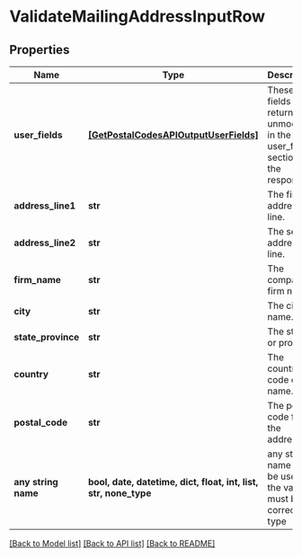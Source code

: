 # ValidateMailingAddressInputRow


## Properties
Name | Type | Description | Notes
------------ | ------------- | ------------- | -------------
**user_fields** | [**[GetPostalCodesAPIOutputUserFields]**](GetPostalCodesAPIOutputUserFields.md) | These fields are returned, unmodified, in the user_fields section of the response. | [optional] 
**address_line1** | **str** | The first address line. | [optional] 
**address_line2** | **str** | The second address line. | [optional] 
**firm_name** | **str** | The company or firm name. | [optional] 
**city** | **str** | The city name. | [optional] 
**state_province** | **str** | The state or province. | [optional] 
**country** | **str** | The country code or name. | [optional] 
**postal_code** | **str** | The postal code for the address. | [optional] 
**any string name** | **bool, date, datetime, dict, float, int, list, str, none_type** | any string name can be used but the value must be the correct type | [optional]

[[Back to Model list]](../README.md#documentation-for-models) [[Back to API list]](../README.md#documentation-for-api-endpoints) [[Back to README]](../README.md)


